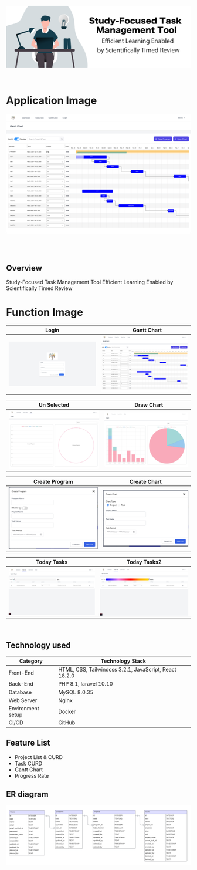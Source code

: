 ![image](./public/images/header.png)

<br />

# Application Image
![image](./public/images/gantt-chart1.png)

<br />

<br />

## Overview
Study-Focused Task Management Tool
Efficient Learning Enabled by Scientifically Timed Review

# Function Image
| Login |　Gantt Chart |
| ---- | ---- |
| ![login](./public/images/login.png) | ![gantt-chart](./public/images/gantt-chart1.png) |

| Un Selected |　Draw Chart |
| ---- | ---- |
| ![login](./public/images/un-choose-chart.png) | ![gantt-chart](./public/images/drawing-chart.png) |


| Create Program | Create Chart |
| ---- | ---- |
| ![create-project](./public/images/create-program.png) | ![create-chart](./public/images/create-chart.png) |

| Today Tasks | Today Tasks2 |
| ---- | ---- |
| ![today-tasks1](./public/images/today-tasks1.png) | ![today-tasks2](./public/images/today-tasks2.png) |

<br />

## Technology used

| Category          | Technology Stack                                      |
| ----------------- | --------------------------------------------------    |
| Front-End         | HTML, CSS, Tailwindcss 3.2.1, JavaScript, React 18.2.0|
| Back-End          | PHP 8.1, laravel 10.10                                |
| Database          | MySQL 8.0.35                                          |
| Web Server        | Nginx                                                 |
| Environment setup | Docker                                                |
| CI/CD             | GitHub                                                |

## Feature List
- Project List & CURD
- Task CURD
- Gantt Chart
- Progress Rate

## ER diagram
![er-diagram](public/images/ER-diagram.png)